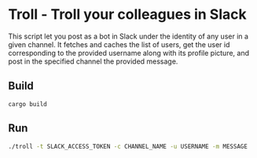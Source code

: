 # Troll - Troll your colleagues in Slack

This script let you post as a bot in Slack under the identity of any user in a
given channel. It fetches and caches the list of users, get the user id corresponding to
the provided username along with its profile picture, and post in the specified
channel the provided message.

## Build

```
cargo build
```

## Run

```sh
./troll -t SLACK_ACCESS_TOKEN -c CHANNEL_NAME -u USERNAME -m MESSAGE
```
